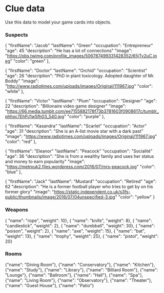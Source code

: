 # Clue data

Use this data to model your game cards into objects.

### Suspects

{ "firstName": "Jacob"
"lastName": "Green"
"occupation": "Entrepreneur"
"age": 45
"description": "He has a lot of connections"
"image": "https://pbs.twimg.com/profile_images/506787499331428352/65jTv2uC.jpeg"
"color": "green"
},

{ "firstName": "Doctor"
"lastName": "Orchid"
"occupation": "Scientist"
"age": 26
"description": "PhD in plant toxicology. Adopted daughter of Mr. Boddy"
"image": "http://www.radiotimes.com/uploads/images/Original/111967.jpg"
"color": "white"
},

{ "firstName": "Victor"
"lastName": "Plum"
"occupation": "Designer"
"age": 22
"description": "Billionaire video game designer"
"image": "https://66.media.tumblr.com/ee7155882178f73b3781603f0908617c/tumblr_phhxc7EhPJ1w5fh03_540.jpg"
"color": "purple"
},

{ "firstName": "Kasandra"
"lastName": "Scarlet"
"occupation": "Actor"
"age": 31
"description": "She is an A-list movie star with a dark past"
"image": "https://www.radiotimes.com/uploads/images/Original/111967.jpg"
"color": "red"
},

{ "firstName": "Eleanor"
"lastName": "Peacock"
"occupation": "Socialité"
"age": 36
"description": "She is from a wealthy family and uses her status and money to earn popularity"
"image": "https://metrouk2.files.wordpress.com/2016/07/mrs-peacock.jpg"
"color": "blue"
},

{ "firstName": "Jack"
"lastName": "Mustard"
"occupation": "Retired"
"age": 62
"description": "He is a former football player who tries to get by on his former glory"
"image": "https://static.independent.co.uk/s3fs-public/thumbnails/image/2016/07/04unspecified-3.jpg"
"color": "yellow"
}

### Weapons

{ "name": "rope", "weight": 10},
{ "name": "knife", "weight": 8},
{ "name": "candlestick", "weight": 2},
{ "name": "dumbbell", "weight": 30},
{ "name": "poison", "weight": 2},
{ "name": "axe", "weight": 15},
{ "name": "bat", "weight": 13},
{ "name": "trophy", "weight": 25},
{ "name": "pistol", "weight": 20}

### Rooms

{"name": "Dining Room"},
{"name": "Conservatory"},
{"name": "Kitchen"},
{"name": "Study"},
{"name": "Library"},
{"name": "Billiard Room"},
{"name": "Lounge"},
{"name": "Ballroom"},
{"name": "Hall"},
{"name": "Spa"},
{"name": "Living Room"},
{"name": "Observatory"},
{"name": "Theater"},
{"name": "Guest House"},
{"name": "Patio"}
